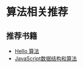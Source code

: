 # 算法相关推荐

## 推荐书籍
* [Hello 算法](https://www.hello-algo.com/)
* [JavaScript数据结构和算法](https://www.ituring.com.cn/book/2653)
